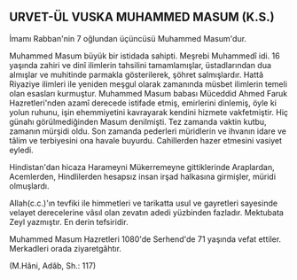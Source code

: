 ## URVET-ÜL VUSKA MUHAMMED MASUM (K.S.)

İmamı Rabban'nin 7 oğlundan üçüncüsü Muhammed Masum'dur.

Muhammed Masum büyük bir istidada sahipti. Meş­rebi Muhammedî idi. 16 yaşında zahiri ve dinî ilimlerin tahsilini tamamlamışlar, üstadlarından dua almışlar ve muhitinde parmakla gösterilerek, şöhret salmışlardır. Hattâ Riyaziye ilimleri ile yeniden meşgul olarak zama­nında müsbet ilimlerin temeli olan esasları kurmuştur. Muhammed Masum babası Müceddid Ahmed Faruk Hazretleri'nden azamî derecede istifade etmiş, emirleri­ni dinlemiş, öyle ki yolun ruhunu, işin ehemmiyetini kavrayarak kendini hizmete vakfetmiştir. Hiç günahı görülmediğinden Masum denilmişti. Tez zamanda vaktin kutbu, zamanın mürşidi oldu. Son zamanda pe­derleri müridlerin ve ihvanın idare ve tâlim ve terbiye­sini ona havale buyurdu. Cahillerden hazer etmesini vasiyet eyledi.

Hindistan'dan hicaza Harameyni Mükerremeyne git­tiklerinde Araplardan, Acemlerden, Hindlilerden he­sapsız insan irşad halkasına girmişler, müridi olmuşlar­dı.

Allah(c.c.)'ın tevfiki ile himmetleri ve tarikatta usul ve gayretleri sayesinde velayet derecelerine vâsıl olan zevatın adedi yüzbinden fazladır. Mektubata Zeyl yaz­mıştır. En derin tefsiridir.

Muhammed Masum Hazretleri 1080'de Serhend'de 71 yaşında vefat ettiler. Merkadleri orada ziyaretgâhtır.

(M.Hâni, Adâb, Sh.: 117)
